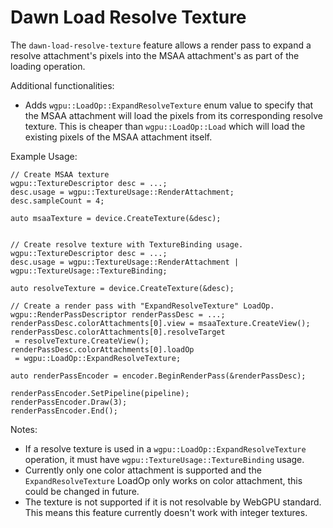 # Dawn Load Resolve Texture

The `dawn-load-resolve-texture` feature allows a render pass to expand a resolve attachment's pixels into the MSAA attachment's as part of the loading operation.

Additional functionalities:
 - Adds `wgpu::LoadOp::ExpandResolveTexture` enum value to specify that the MSAA attachment will load the pixels from its corresponding resolve texture. This is cheaper than `wgpu::LoadOp::Load` which will load the existing pixels of the MSAA attachment itself.

Example Usage:
```
// Create MSAA texture
wgpu::TextureDescriptor desc = ...;
desc.usage = wgpu::TextureUsage::RenderAttachment;
desc.sampleCount = 4;

auto msaaTexture = device.CreateTexture(&desc);


// Create resolve texture with TextureBinding usage.
wgpu::TextureDescriptor desc = ...;
desc.usage = wgpu::TextureUsage::RenderAttachment | wgpu::TextureUsage::TextureBinding;

auto resolveTexture = device.CreateTexture(&desc);

// Create a render pass with "ExpandResolveTexture" LoadOp.
wgpu::RenderPassDescriptor renderPassDesc = ...;
renderPassDesc.colorAttachments[0].view = msaaTexture.CreateView();
renderPassDesc.colorAttachments[0].resolveTarget
 = resolveTexture.CreateView();
renderPassDesc.colorAttachments[0].loadOp
 = wgpu::LoadOp::ExpandResolveTexture;

auto renderPassEncoder = encoder.BeginRenderPass(&renderPassDesc);

renderPassEncoder.SetPipeline(pipeline);
renderPassEncoder.Draw(3);
renderPassEncoder.End();

```

Notes:
 - If a resolve texture is used in a `wgpu::LoadOp::ExpandResolveTexture` operation, it must have `wgpu::TextureUsage::TextureBinding` usage.
 - Currently only one color attachment is supported and the `ExpandResolveTexture` LoadOp only works on color attachment, this could be changed in future.
 - The texture is not supported if it is not resolvable by WebGPU standard. This means this feature currently doesn't work with integer textures.
